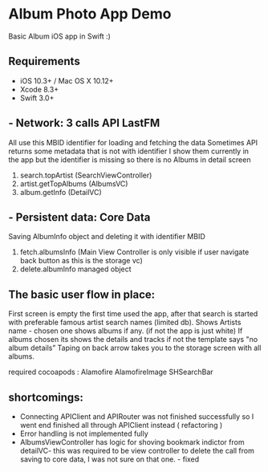 Album Photo App Demo
==========

Basic Album iOS app in Swift :)


## Requirements

- iOS 10.3+ / Mac OS X 10.12+
- Xcode 8.3+
- Swift 3.0+


## - Network:  3 calls API LastFM
All use  this MBID identifier for loading and fetching the data
Sometimes API returns some metadata that is not with identifier I show them currently in the app
but the identifier is missing so there is no Albums in detail screen

1. search.topArtist (SearchViewController)
2. artist.getTopAlbums (AlbumsVC)
3. album.getInfo (DetailVC)

## - Persistent data: Core Data

Saving AlbumInfo object and deleting it with identifier MBID
1. fetch.albumsInfo (Main View Controller is only visible if user navigate back button as this is the storage vc)
2. delete.albumInfo managed object

## The basic user flow in place:
First screen is empty the first time used the app, after that
search is started with preferable famous artist search names (limited db).
Shows Artists name - chosen one shows albums if any. (if not the app is just white)
If albums chosen its shows the details and tracks if not the template says "no album details”
Taping on back arrow takes you to the storage screen with all albums.

required cocoapods :
Alamofire
AlamofireImage
SHSearchBar


## shortcomings:
- Connecting APIClient and APIRouter was not finished successfully so I went end finished all through
  APIClient instead ( refactoring )
- Error handling is not implemented fully
- AlbumsViewController has logic for shoving bookmark indictor from detailVC- this was required to be view controller to delete the call from saving  to core data, I was not sure on that one.  - fixed


